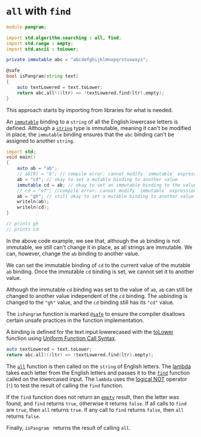 # `all` with `find`

```d
module pangram;

import std.algorithm.searching : all, find;
import std.range : empty;
import std.ascii : toLower;

private immutable abc = "abcdefghijklmnopqrstuvwxyz";

@safe
bool isPangram(string text)
{
    auto textLowered = text.toLower;
    return abc.all!((ltr) => !textLowered.find(ltr).empty);
}
```

This approach starts by importing from libraries for what is needed.

An [`immutable`][immutable] binding to a `string` of all the English lowercase letters is defined.
Although a [`string`][string] type is immutable, meaning it can't be modified in place,
the `immutable` binding ensures that the `abc` binding can't be assigned to another `string`.

```d
import std;
void main()
{
    auto ab = "ab";
    // ab[0] = "b"; // compile error: cannot modify `immutable` expression `ab[0]`
    ab = "cd"; // okay to set a mutable binding to another value
    immutable cd = ab; // okay to set an immutable binding to the value of a mutable binding
    // cd = "ef"; //compile error: cannot modify `immutable` expression `cd`
    ab = "gh"; // still okay to set a mutable binding to another value
    writeln(ab);
    writeln(cd);
}

// prints gh
// prints cd
```

In the above code example, we see that, although the `ab` binding is not immutable, we still can't change it in place, as all strings are immutable.
We can, however, change the `ab` binding to another value.

We can set the immutable binding of `cd` to the current value of the mutable `ab` binding.
Once the immutable `cd` binding is set, we cannot set it to another value.

Although the immutable `cd` binding was set to the value of `ab`, `ab` can still be changed to another value independent of the `cd` binding.
The `ab`binding is changed to the `"gh"` value, and the `cd` binding still has its `"cd"` value.

The `isPangram` function is marked [`@safe`][safe] to ensure the compiler disallows certain unsafe practices in the function implementation.

A binding is defined for the text input lowerecased with the [toLower][tolower] function using [Uniform Function Call Syntax][ufcs].

```d
auto textLowered = text.toLower;
return abc.all!((ltr) => !textLowered.find(ltr).empty);
```

The [`all`][all] function is then called on the `string` of English letters.
The [lambda][lambda] takes each letter from the English letters and passes it to the [`find`][find] function called on the lowercased input.
The `lambda` uses the [logical NOT][logical-not] operator (`!`) to test the result of calling the `find` function.

If the `find` function does not return an [`empty`][empty] result, then the letter was found, and `find` returns `true`, otherwise it returns `false`.
If all calls to `find` are `true`, then `all` returns `true`.
If any call to `find` returns `false`, then `all` returns `false`.

Finally, `isPangram ` returns the result of calling `all`.

[immutable]: https://dlang.org/spec/const3.html#immutable_storage_class
[string]: https://dlang.org/phobos/std_string.html
[safe]: https://dlang.org/spec/function.html#function-safety
[tolower]: https://dlang.org/phobos/std_ascii.html#toLower
[ufcs]: https://tour.dlang.org/tour/en/gems/uniform-function-call-syntax-ufcs
[all]: https://dlang.org/phobos/std_algorithm_searching.html#all
[lambda]: https://tour.dlang.org/tour/en/basics/delegates
[dchar]: https://tour.dlang.org/tour/en/basics/basic-types
[find]: https://dlang.org/phobos/std_algorithm_searching.html#find
[empty]: https://dlang.org/phobos/std_range_primitives.html#empty
[logical-not]: https://dlang.org/spec/expression.html#UnaryExpression
